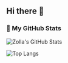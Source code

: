 ## Hi there 👋

<!--
**zollahrp/zollahrp** is a ✨ _special_ ✨ repository because its `README.md` (this file) appears on your GitHub profile.

Here are some ideas to get you started:

- 🔭 I’m currently working on ...
- 🌱 I’m currently learning ...
- 👯 I’m looking to collaborate on ...
- 🤔 I’m looking for help with ...
- 💬 Ask me about ...
- 📫 How to reach me: ...
- 😄 Pronouns: ...
- ⚡ Fun fact: ...
-->

### 🧠 My GitHub Stats

![Zolla's GitHub Stats](https://github-readme-stats.vercel.app/api?username=zollahrp&show_icons=true&theme=tokyonight)

![Top Langs](https://github-readme-stats.vercel.app/api/top-langs/?username=zollahrp&layout=compact&theme=tokyonight)
